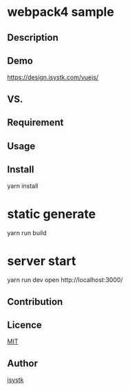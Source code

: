 webpack4 sample
====

## Description

## Demo
https://design.isystk.com/vuejs/

## VS. 

## Requirement

## Usage

## Install

yarn install

# static generate
yarn run build

# server start
yarn run dev
open http://localhost:3000/

## Contribution

## Licence

[MIT](https://github.com/isystk/vuejs-sample/LICENCE)

## Author

[isystk](https://github.com/isystk)


